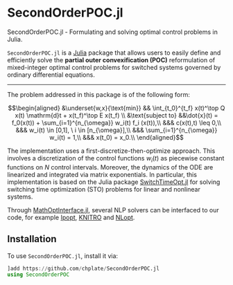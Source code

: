 # SecondOrderPOC.jl
SecondOrderPOC.jl - Formulating and solving optimal control problems in Julia.

`SecondOrderPOC.jl` is a [Julia](https://julialang.org) package that allows users to easily define and efficiently solve the **partial outer convexification (POC)** reformulation of mixed-integer optimal control problems for switched systems governed by ordinary differential equations. 
****

The problem addressed in this package is of the following form:

```math
\begin{aligned}
    &\underset{w,x}{\text{min}} && \int_{t_0}^{t_f} x(t)^\top Q x(t) \mathrm{d}t + x(t_f)^\top E x(t_f) \\
    &\text{subject to}
    &&\dot{x}(t) = f_0(x(t)) + \sum_{i=1}^{n_{\omega}} w_i(t) f_i (x(t)),\\
    &&& c(x(t),t) \leq 0,\\
    &&& w_i(t) \in [0,1], \ i \in [n_{\omega}],\\
    &&& \sum_{i=1}^{n_{\omega}} w_i(t) = 1,\\
    &&& x(t_0) = x_0.\\
\end{aligned}
```

The implementation uses a first-discretize-then-optimize approach. This involves a discretization of the control functions $w_i(t)$ as piecewise constant functions on $N$ control intervals. Moreover, the dynamics of the ODE are linearized and integrated via matrix exponentials. In particular, this implementation is based on the Julia package [SwitchTimeOpt.jl](https://github.com/oxfordcontrol/SwitchTimeOpt.jl) for solving switching time optimization (STO) problems for linear and nonlinear systems. 

Through [MathOptInterface.jl](https://github.com/jump-dev/MathOptInterface.jl), several NLP solvers can be interfaced to our code, for example [Ipopt](https://github.com/jump-dev/Ipopt.jl), [KNITRO](https://github.com/jump-dev/KNITRO.jl) and [NLopt](https://github.com/JuliaOpt/NLopt.jl). 

## Installation

To use `SecondOrderPOC.jl`, install it via:

```julia
]add https://github.com/chplate/SecondOrderPOC.jl
using SecondOrderPOC
```
